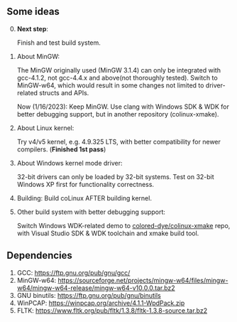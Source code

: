 ## Some ideas

0. **Next step**: 

    Finish and test build system.

1. About MinGW:

    The MinGW originally used (MinGW 3.1.4) can only be integrated with gcc-4.1.2, not gcc-4.4.x and above(not thoroughly tested). Switch to MinGW-w64, which would result in some changes not limited to driver-related structs and APIs.

    Now (1/16/2023): Keep MinGW. Use clang with Windows SDK & WDK for better debugging support, but in another repository (colinux-xmake).

2. About Linux kernel:

    Try v4/v5 kernel, e.g. 4.9.325 LTS, with better compatibility for newer compilers. (**Finished 1st pass**)

3. About Windows kernel mode driver:

    32-bit drivers can only be loaded by 32-bit systems. Test on 32-bit Windows XP first for functionality correctness.

4. Building: Build coLinux AFTER building kernel.

5. Other build system with better debugging support:

    Switch Windows WDK-related demo to [colored-dye/colinux-xmake](https://github.com/colored-dye/colinux-xmake) repo, with Visual Studio SDK & WDK toolchain and xmake build tool.

## Dependencies

1.   GCC: https://ftp.gnu.org/pub/gnu/gcc/
2.   MinGW-w64: https://sourceforge.net/projects/mingw-w64/files/mingw-w64/mingw-w64-release/mingw-w64-v10.0.0.tar.bz2
3. GNU binutils: https://ftp.gnu.org/pub/gnu/binutils
4.   WinPCAP: https://winpcap.org/archive/4.1.1-WpdPack.zip
5.   FLTK: https://www.fltk.org/pub/fltk/1.3.8/fltk-1.3.8-source.tar.bz2
